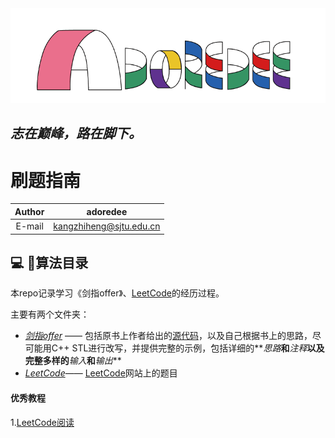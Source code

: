 <div align =center><img src="https://github.com/kangzhiheng/GuideOfProgram/blob/master/src/adoredee.png"/></div>

## **_志在巅峰，路在脚下。_**

# 刷题指南

 Author | adoredee
 :-: | :-:
 E-mail | kangzhiheng@sjtu.edu.cn

## :computer: :bookmark_tabs:算法目录

本repo记录学习《剑指offer》、[LeetCode](https://leetcode-cn.com)的经历过程。

主要有两个文件夹：

- *[剑指offer](https://github.com/kangzhiheng/GuideOfProgram/tree/master/%E5%89%91%E6%8C%87offer)* —— 包括原书上作者给出的[源代码](https://github.com/kangzhiheng/GuideOfProgram/tree/master/%E5%89%91%E6%8C%87offer/%E5%89%91%E6%8C%87offer%E6%BA%90%E4%BB%A3%E7%A0%81)，以及自己根据书上的思路，尽可能用C++ STL进行改写，并提供完整的示例，包括详细的**_思路_**和**_注释_**以及完整多样的**_输入_**和**_输出_**
- *[LeetCode](https://github.com/kangzhiheng/GuideOfProgram/tree/master/LeetCode)*—— [LeetCode](https://leetcode-cn.com)网站上的题目

#### 优秀教程

1.[LeetCode阅读](https://leetcode-cn.com/articles)